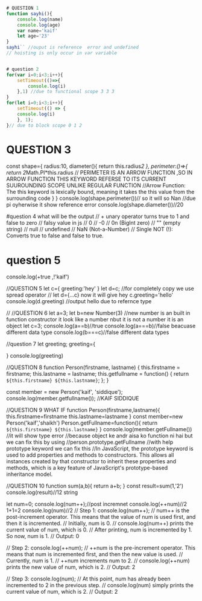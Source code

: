 
```jsx
# QUESTION 1
function sayhi(){
    console.log(name)
    console.log(age)
    var name='kaif'
    let age='23'
}
sayhi`` //ouput is reference  error and undefined
// hoisting is only occur in var variable
```
```jsx

# question 2
for(var i=0;i<3;i++){
    setTimeout(()=>{
        console.log(i)
    },1) //due to functional scope 3 3 3
}
for(let i=0;i<3;i++){
    setTimeout(() => {
    console.log(i)
    }, 1);
}// due to block scope 0 1 2
```

# QUESTION 3
const shape={
    radius:10,
    diameter(){
    return this.radius*2
    },
    perimeter:()=>{
     return 2*Math.PI*this.radius // PERIMETER IS AN ARROW FUNCTION ,SO IN ARROW FUNCTION THIS KEYWORD REFERSE TO ITS CURRENT SUUROUNDING SCOPE UNLIKE REGULAR FUNCTION 
     //Arrow Function: The this keyword is lexically bound, meaning it takes the this value from the surrounding code 
}
}
console.log(shape.perimeter())// so it will so Nan //due pi oyherwise it show reference error
console.log(shape.diameter())//20

#question 4 what will be the output 
// + unary operator turns true to 1 and false to zero 
// falsy value in js 
// 0
// -0
// 0n (BigInt zero)
// "" (empty string)
// null
// undefined
// NaN (Not-a-Number)
// Single NOT (!): Converts true to false and false to true.
# question 5
console.log(+true ,!'kaif') 

//QUESTION 5
let c={
    greeting:'hey'
}
let d=c;
//for completely copy we use spread operator 
// let d={...c} now it will give hey
c.greeting='hello'
console.log(d.greeting)
//output hello due to refernce type 

// //QUESTION 6
let a=3;
let b=new Number(3) //new number is an built in function constructor it look like a number nbut it is not a number it is an object
let c=3;
console.log(a==b)//true
console.log(a===b)//false beacuase different data type 
console.log(b===c)//false different data types

//question 7
let greeting;
greeting={

}
console.log(greeting)

//QUESTION 8 
function Person(firstname, lastname) {
    this.firstname = firstname;
    this.lastname = lastname;
    this.getfullname = function() {
        return `${this.firstname} ${this.lastname}`;
    };
}

const member = new Person('kaif', 'siddique');
console.log(member.getfullname()); //KAIF SIDDIQUE 

//QUESTION 9 WHAT IF 
function Person(firstname,lastname){
    this.firstname=firstname
    this.lastname=lastname
}
const member=new Person('kaif','shaikh')
Person.getFullname=function(){
    return `${this.firstname} ${this.lastname}`
}
console.log(member.getFullname()) //it will show type error 
//because object ke andr aisa ko function  ni hai but we can fix this by using 
//person.prototype.getFullname //with help prototype keyword we can fix this 
//In JavaScript, the prototype keyword is used to add properties and methods to constructors. This allows all instances created by that constructor to inherit these properties and methods, which is a key feature of JavaScript's prototype-based inheritance model.


//QUESTION 10
function sum(a,b){
    return a+b;
}
const result=sum(1,'2')
console.log(result)//12 string

let num=0;
console.log(num++);//post incremnet
console.log(++num)//2 1+1=2 
console.log(num)//2 
// Step 1: console.log(num++);
// num++ is the post-increment operator. This means that the value of num is used first, and then it is incremented.
// Initially, num is 0.
// console.log(num++) prints the current value of num, which is 0.
// After printing, num is incremented by 1. So now, num is 1.
// Output: 0

// Step 2: console.log(++num);
// ++num is the pre-increment operator. This means that num is incremented first, and then the new value is used.
// Currently, num is 1.
// ++num increments num to 2.
// console.log(++num) prints the new value of num, which is 2.
// Output: 2

// Step 3: console.log(num);
// At this point, num has already been incremented to 2 in the previous step.
// console.log(num) simply prints the current value of num, which is 2.
// Output: 2
```

